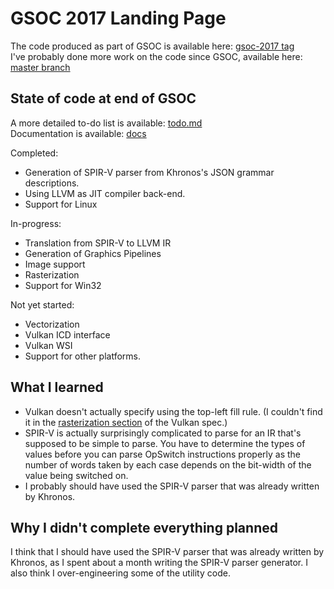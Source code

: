 # GSOC 2017 Landing Page

The code produced as part of GSOC is available here: [gsoc-2017 tag](https://github.com/programmerjake/vulkan-cpu/tree/gsoc-2017)  
I've probably done more work on the code since GSOC, available here: [master branch](https://github.com/programmerjake/vulkan-cpu/tree/master)

## State of code at end of GSOC

A more detailed to-do list is available: [todo.md](todo.md)  
Documentation is available: [docs](../docs)

Completed:
- Generation of SPIR-V parser from Khronos's JSON grammar descriptions.
- Using LLVM as JIT compiler back-end.
- Support for Linux

In-progress:
- Translation from SPIR-V to LLVM IR
- Generation of Graphics Pipelines
- Image support
- Rasterization
- Support for Win32

Not yet started:
- Vectorization
- Vulkan ICD interface
- Vulkan WSI
- Support for other platforms.

## What I learned
- Vulkan doesn't actually specify using the top-left fill rule. (I couldn't find it in the [rasterization section](https://www.khronos.org/registry/vulkan/specs/1.0-wsi_extensions/html/vkspec.html#primsrast-polygons-basic) of the Vulkan spec.)
- SPIR-V is actually surprisingly complicated to parse for an IR that's supposed to be simple to parse. You have to determine the types of values before you can parse OpSwitch instructions properly as the number of words taken by each case depends on the bit-width of the value being switched on.
- I probably should have used the SPIR-V parser that was already written by Khronos.

## Why I didn't complete everything planned
I think that I should have used the SPIR-V parser that was already written by Khronos, as I spent about a month writing the SPIR-V parser generator.
I also think I over-engineering some of the utility code.

